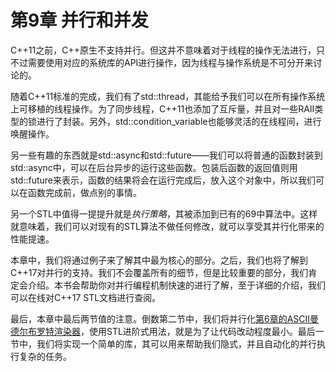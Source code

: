 # 第9章 并行和并发

C++11之前，C++原生不支持并行。但这并不意味着对于线程的操作无法进行，只不过需要使用对应的系统库的API进行操作，因为线程与操作系统是不可分开来讨论的。

随着C++11标准的完成，我们有了std::thread，其能给予我们可以在所有操作系统上可移植的线程操作。为了同步线程，C++11也添加了互斥量，并且对一些RAII类型的锁进行了封装。另外，std::condition_variable也能够灵活的在线程间，进行唤醒操作。

另一些有趣的东西就是std::async和std::future——我们可以将普通的函数封装到std::async中，可以在后台异步的运行这些函数。包装后函数的返回值则用std::future来表示，函数的结果将会在运行完成后，放入这个对象中，所以我们可以在函数完成前，做点别的事情。

另一个STL中值得一提提升就是*执行策略*，其被添加到已有的69中算法中。这样就意味着，我们可以对现有的STL算法不做任何修改，就可以享受其并行化带来的性能提速。

本章中，我们将通过例子来了解其中最为核心的部分。之后，我们也将了解到C++17对并行的支持。我们不会覆盖所有的细节，但是比较重要的部分，我们肯定会介绍。本书会帮助你对并行编程机制快速的进行了解，至于详细的介绍，我们可以在线对C++17 STL文档进行查阅。

最后，本章中最后两节值的注意。倒数第二节中，我们将并行化[第6章的ASCII曼德尔布罗特渲染器](content/chapter6/chapter6-5-chinese.md)，使用STL进阶式用法，就是为了让代码改动程度最小。最后一节中，我们将实现一个简单的库，其可以用来帮助我们隐式，并且自动化的并行执行复杂的任务。



